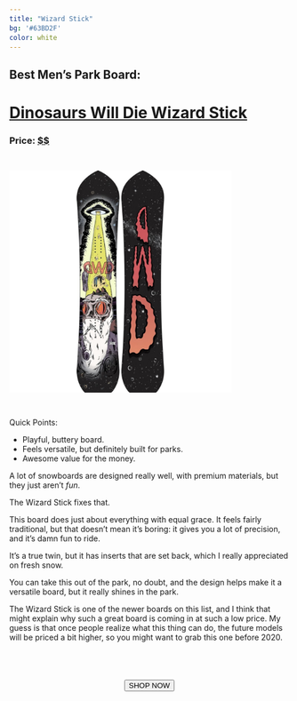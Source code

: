 ```yaml
---
title: "Wizard Stick"
bg: '#63BD2F'
color: white
---
```


<!-- https://www.amazon.com/Dinosaurs-Will-Die-Wizard-Snowboard/dp/B078J93YXT/ref=sr_1_1?ie=UTF8&qid=1514049580&sr=8-1&keywords=wizard+stick+snowboard -->
<!-- http://amzn.to/2D64nkT -->
## Best Men’s Park Board:

# [Dinosaurs Will Die Wizard Stick](http://amzn.to/2D64nkT)

### Price: [$$](http://amzn.to/2D64nkT)

<img class="circle-img" src="/img/dinosaurs.jpg" height="400em" width="400em" style="margin: 2em 0 2em 0" />

Quick Points:

- Playful, buttery board.
- Feels versatile, but definitely built for parks.
- Awesome value for the money.

A lot of snowboards are designed really well, with premium materials, but they just aren’t *fun*.

The Wizard Stick fixes that.

This board does just about everything with equal grace. It feels fairly traditional, but that doesn’t mean it’s boring: it gives you a lot of precision, and it’s damn fun to ride.

It’s a true twin, but it has inserts that are set back, which I really appreciated on fresh snow.

You can take this out of the park, no doubt, and the design helps make it a versatile board, but it really shines in the park.

The Wizard Stick is one of the newer boards on this list, and I think that might explain why such a great board is coming in at such a low price. My guess is that once people realize what this thing can do, the future models will be priced a bit higher, so you might want to grab this one before 2020.

<form action="http://amzn.to/2D64nkT">
 <center><input type="submit" value="SHOP NOW" class="css3button" style="margin-top: 4em"></center>
</form>
